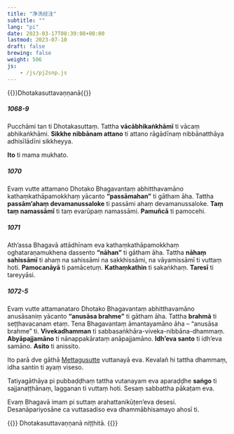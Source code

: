 ```yaml
---
title: "净洗经注"
subtitle: ""
lang: "pi"
date: 2023-03-17T08:39:08+08:00
lastmod: 2023-07-10
draft: false
brewing: false
weight: 506
js:
    - /js/pj2snp.js
---
```


{{<subtitle>}}Dhotakasuttavaṇṇanā{{</subtitle>}}

##### 1068-9

Pucchāmi tan ti Dhotakasuttaṃ. Tattha **vācābhikaṅkhāmī** ti vācaṃ abhikaṅkhāmi. **Sikkhe nibbānam attano** ti attano rāgādīnaṃ nibbānatthāya adhisīlādīni sikkheyya.

**Ito** ti mama mukhato.

##### 1070

Evaṃ vutte attamano Dhotako Bhagavantaṃ abhitthavamāno kathaṃkathāpamokkhaṃ yācanto **“passāmahan”** ti gātham āha. Tattha **passām’ahaṃ devamanussaloke** ti passāmi ahaṃ devamanussaloke. **Taṃ taṃ namassāmī** ti taṃ evarūpaṃ namassāmi. **Pamuñcā** ti pamocehi.

##### 1071

Ath’assa Bhagavā attādhīnam eva kathaṃkathāpamokkhaṃ oghataraṇamukhena dassento **“nāhan”** ti gātham āha. Tattha **nāhaṃ sahissāmī** ti ahaṃ na sahissāmi na sakkhissāmi, na vāyamissāmī ti vuttaṃ hoti. **Pamocanāyā** ti pamācetuṃ. **Kathaṃkathin** ti sakaṅkhaṃ. **Taresī** ti tareyyāsi.

##### 1072-5

Evaṃ vutte attamanataro Dhotako Bhagavantaṃ abhitthavamāno anusāsaniṃ yācanto **“anusāsa brahme”** ti gātham āha. Tattha **brahmā** ti seṭṭhavacanam etaṃ. Tena Bhagavantaṃ āmantayamāno āha – “anusāsa brahme” ti. **Vivekadhamman** ti sabbasaṅkhāra-viveka-nibbāna-dhammaṃ. **Abyāpajjamāno** ti nānappakārataṃ anāpajjamāno. **Idh’eva santo** ti idh’eva samāno. **Asito** ti anissito.

Ito parā dve gāthā [Mettagusutte](../505/#1060-61) vuttanayā eva. Kevalañ hi tattha dhammaṃ, idha santin ti ayaṃ viseso.

Tatiyagāthāya pi pubbaḍḍhaṃ tattha vutanayam eva aparaḍḍhe **saṅgo** ti sajjanaṭṭhānaṃ, lagganan ti vuttaṃ hoti. Sesaṃ sabbattha pākaṭam eva.

Evaṃ Bhagavā imam pi suttaṃ arahattanikūṭen’eva desesi. Desanāpariyosāne ca vuttasadiso eva dhammābhisamayo ahosī ti.

{{<eof>}}
    Dhotakasuttavaṇṇanā niṭṭhitā.
{{</eof>}}